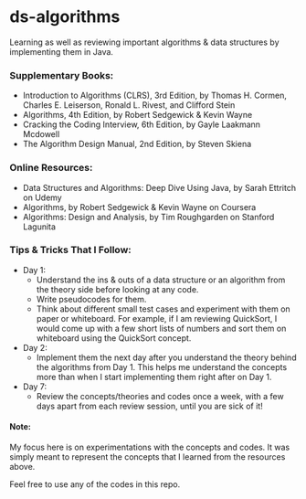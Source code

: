 # ds-algorithms
Learning as well as reviewing important algorithms & data structures by implementing them in Java.

### Supplementary Books:
* Introduction to Algorithms (CLRS), 3rd Edition, by Thomas H. Cormen, Charles E. Leiserson, Ronald L. Rivest, and Clifford Stein
* Algorithms, 4th Edition, by Robert Sedgewick & Kevin Wayne
* Cracking the Coding Interview, 6th Edition, by Gayle Laakmann Mcdowell
* The Algorithm Design Manual, 2nd Edition, by Steven Skiena

### Online Resources:
* Data Structures and Algorithms: Deep Dive Using Java, by Sarah Ettritch on Udemy <br>
* Algorithms, by Robert Sedgewick & Kevin Wayne on Coursera <br>
* Algorithms: Design and Analysis, by Tim Roughgarden on Stanford Lagunita <br>

### Tips & Tricks That I Follow:
* Day 1: 
  * Understand the ins & outs of a data structure or an algorithm from the theory side before looking at any code.
  * Write pseudocodes for them.
  * Think about different small test cases and experiment with them on paper or whiteboard. For example, if I am reviewing QuickSort, I would come up with a few short lists of numbers and sort them on whiteboard using the QuickSort concept.
* Day 2:
  * Implement them the next day after you understand the theory behind the algorithms from Day 1. This helps me understand the concepts more than when I start implementing them right after on Day 1.
* Day 7: 
  * Review the concepts/theories and codes once a week, with a few days apart from each review session, until you are sick of it!

#### Note:
My focus here is on experimentations with the concepts and codes. It was simply meant to represent the concepts that I learned from the resources above.

Feel free to use any of the codes in this repo.
